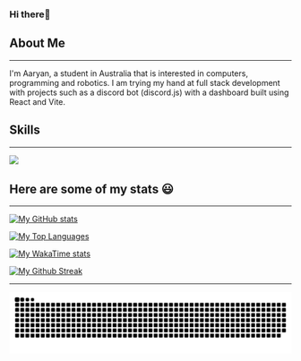 ### Hi there👋
## About Me
---
I'm Aaryan, a student in Australia that is interested in computers, programming and robotics. I am trying my hand at full stack development with projects such as a discord bot (discord.js) with a dashboard built using React and Vite.

## Skills 
---
[![](https://skillicons.dev/icons?i=js,html,css,cloudflare,discord,bots,discordjs,docker,express,github,githubactions,gradle,gmail,java,md,mongodb,nodejs,npm,react,tailwind,vite,webstorm&theme=dark)](https://skillicons.dev)

## Here are some of my stats 😃 
---
[![My GitHub stats](https://github-readme-stats-ebon-delta.vercel.app/api?username=Aaryan-N&show_icons=true&theme=cobalt&layout=compact)](https://github.com/anuraghazra/github-readme-stats)

[![My Top Languages](https://github-readme-stats.vercel.app/api/top-langs?username=Aaryan-N&exclude_repo=Hydra_Website&theme=cobalt&layout=compact)](https://github.com/anuraghazra/github-readme-stats)

[![My WakaTime stats](https://github-readme-stats.vercel.app/api/wakatime?username=Aaryan_N&theme=cobalt)](https://github.com/anuraghazra/github-readme-stats)

[![My Github Streak](https://streak-stats.demolab.com/?user=Aaryan-N&theme=cobalt)](https://git.io/streak-stats)

--- 

![Github Snake](https://raw.githubusercontent.com/Aaryan-N/Aaryan-N/output/github-contribution-grid-snake-dark.svg)


